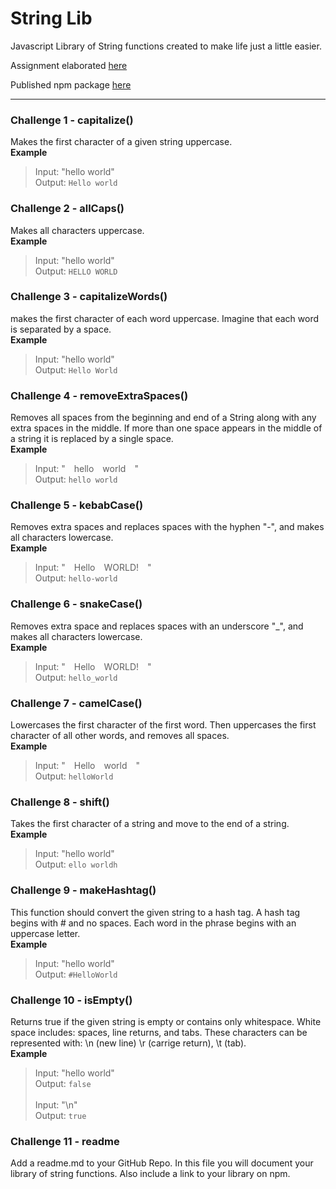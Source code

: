 # String Lib

Javascript Library of String functions created to make life just a little easier.

Assignment elaborated [here](https://github.com/Tech-at-DU/ACS-3310-Writing-JavaScript-Libraries/blob/master/assignments/assignment-01.md)

Published npm package [here](https://www.npmjs.com/package/@maybejaybe/string-lib)

---

### Challenge 1 - capitalize()
Makes the first character of a given string uppercase. <br>
**Example**
> Input: "hello world" <br>
> Output: `Hello world`

### Challenge 2 - allCaps()
Makes all characters uppercase. <br>
**Example**
> Input: "hello world" <br>
> Output: `HELLO WORLD`

### Challenge 3 - capitalizeWords()
makes the first character of each word uppercase. Imagine that each word is separated by a space. <br>
**Example**
> Input: "hello world" <br>
> Output: `Hello World`

### Challenge 4 - removeExtraSpaces()
Removes all spaces from the beginning and end of a String along with any extra spaces in the middle. If more than one space appears in the middle of a string it is replaced by a single space. <br>
**Example**
> Input: "&emsp;hello&emsp;world&emsp;" <br>
> Output: `hello world`

### Challenge 5 - kebabCase()
Removes extra spaces and replaces spaces with the hyphen "-", and makes all characters lowercase. <br>
**Example**
> Input: "&emsp;Hello&emsp;WORLD!&emsp;" <br>
> Output: `hello-world`

### Challenge 6 - snakeCase()
Removes extra space and replaces spaces with an underscore "_", and makes all characters lowercase. <br>
**Example**
> Input: "&emsp;Hello&emsp;WORLD!&emsp;" <br>
> Output: `hello_world`

### Challenge 7 - camelCase()
Lowercases the first character of the first word. Then uppercases the first character of all other words, and removes all spaces. <br>
**Example**
> Input: "&emsp;Hello&emsp;world&emsp;" <br>
> Output: `helloWorld`

### Challenge 8 - shift()
Takes the first character of a string and move to the end of a string. <br>
**Example**
> Input: "hello world" <br>
> Output: `ello worldh`

### Challenge 9 - makeHashtag()
This function should convert the given string to a hash tag. A hash tag begins with # and no spaces. Each word in the phrase begins with an uppercase letter. <br>
**Example**
> Input: "hello world" <br>
> Output: `#HelloWorld`

### Challenge 10 - isEmpty()
Returns true if the given string is empty or contains only whitespace. White space includes: spaces, line returns, and tabs. These characters can be represented with: \n (new line) \r (carrige return), \t (tab). <br>
**Example**
> Input: "hello world" <br>
> Output: `false` <br>
> <br>
> Input: "\n" <br>
> Output: `true`

### Challenge 11 - readme
Add a readme.md to your GitHub Repo. In this file you will document your library of string functions. Also include a link to your library on npm.
